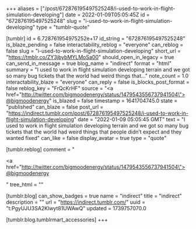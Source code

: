 +++
aliases = ["/post/672876195497525248/i-used-to-work-in-flight-simulation-developing"]
date = 2022-01-09T05:05:45Z
id = "672876195497525248"
slug = "i-used-to-work-in-flight-simulation-developing"
type = "tumblr-quote"

[tumblr]
id = 6.728761954975252e+17
id_string = "672876195497525248"
is_blaze_pending = false
interactability_reblog = "everyone"
can_reblog = false
slug = "i-used-to-work-in-flight-simulation-developing"
short_url = "https://tmblr.co/ZY3jbybMYLMoSa00"
should_open_in_legacy = true
can_send_in_message = true
blog_name = "indirect"
format = "html"
summary = "I used to work in flight simulation developing terrain and we got so many bug tickets that the world had weird things that..."
note_count = 1.0
interactability_blaze = "everyone"
can_reply = false
is_blocks_post_format = false
reblog_key = "FrQcKrHF"
source = "<a href=\"http://twitter.com/bigmoodenergy/status/1479543556737941504\">@bigmoodenergy</a>"
is_blazed = false
timestamp = 1641704745.0
state = "published"
can_blaze = false
post_url = "https://indirect.tumblr.com/post/672876195497525248/i-used-to-work-in-flight-simulation-developing"
date = "2022-01-09 05:05:45 GMT"
text = "I used to work in flight simulation developing terrain and we got so many bug tickets that the world had weird things that people didn&rsquo;t expect and they wanted fixed"
can_like = false
display_avatar = true
type = "quote"

[tumblr.reblog]
comment = "<p><a href=\"http://twitter.com/bigmoodenergy/status/1479543556737941504\">@bigmoodenergy</a></p>"
tree_html = ""

[tumblr.blog]
can_show_badges = true
name = "indirect"
title = "indirect"
description = ""
url = "https://indirect.tumblr.com/"
uuid = "t:PgyUJU3SA2Klwyt81UWAwQ"
updated = 1739757070.0

[tumblr.blog.tumblrmart_accessories]
+++
